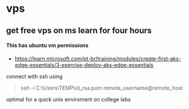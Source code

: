 # vps
## get free vps on ms learn for four hours

#### This has ubuntu vm permissions 

- https://learn.microsoft.com/pt-br/training/modules/create-first-aks-edge-essentials/3-exercise-deploy-aks-edge-essentials

connect with ssh using

> ssh -i C:\Users\TEMP\id_rsa.pom remote_username@remote_host

optimal for a quick unix enviroment on college labs
